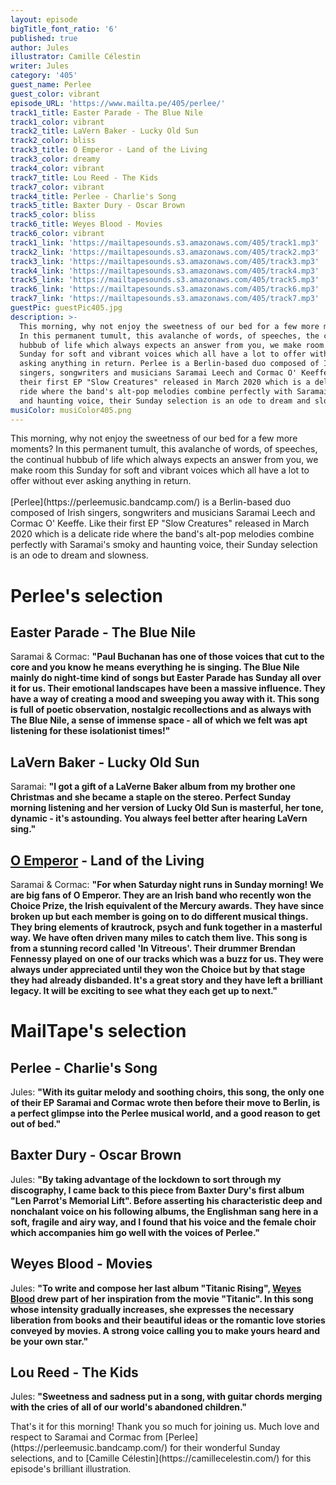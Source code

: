 ```yaml
---
layout: episode
bigTitle_font_ratio: '6'
published: true
author: Jules
illustrator: Camille Célestin
writer: Jules
category: '405'
guest_name: Perlee
guest_color: vibrant
episode_URL: 'https://www.mailta.pe/405/perlee/'
track1_title: Easter Parade - The Blue Nile
track1_color: vibrant
track2_title: LaVern Baker - Lucky Old Sun
track2_color: bliss
track3_title: O Emperor - Land of the Living
track3_color: dreamy
track4_color: vibrant
track7_title: Lou Reed - The Kids
track7_color: vibrant
track4_title: Perlee - Charlie's Song
track5_title: Baxter Dury - Oscar Brown
track5_color: bliss
track6_title: Weyes Blood - Movies
track6_color: vibrant
track1_link: 'https://mailtapesounds.s3.amazonaws.com/405/track1.mp3'
track2_link: 'https://mailtapesounds.s3.amazonaws.com/405/track2.mp3'
track3_link: 'https://mailtapesounds.s3.amazonaws.com/405/track3.mp3'
track4_link: 'https://mailtapesounds.s3.amazonaws.com/405/track4.mp3'
track5_link: 'https://mailtapesounds.s3.amazonaws.com/405/track5.mp3'
track6_link: 'https://mailtapesounds.s3.amazonaws.com/405/track6.mp3'
track7_link: 'https://mailtapesounds.s3.amazonaws.com/405/track7.mp3'
guestPic: guestPic405.jpg
description: >-
  This morning, why not enjoy the sweetness of our bed for a few more moments?
  In this permanent tumult, this avalanche of words, of speeches, the continual
  hubbub of life which always expects an answer from you, we make room this
  Sunday for soft and vibrant voices which all have a lot to offer without ever
  asking anything in return. Perlee is a Berlin-based duo composed of Irish
  singers, songwriters and musicians Saramai Leech and Cormac O' Keeffe. Like
  their first EP "Slow Creatures" released in March 2020 which is a delicate
  ride where the band's alt-pop melodies combine perfectly with Saramai's smoky
  and haunting voice, their Sunday selection is an ode to dream and slowness.
musiColor: musiColor405.png
---
```

<p id="introduction"> This morning, why not enjoy the sweetness of our bed for a few more moments? In this permanent tumult, this avalanche of words, of speeches, the continual hubbub of life which always expects an answer from you, we make room this Sunday for soft and vibrant voices which all have a lot to offer without ever asking anything in return.
<br><br>
[Perlee](https://perleemusic.bandcamp.com/) is a Berlin-based duo composed of Irish singers, songwriters and musicians Saramai Leech and Cormac O' Keeffe. Like their first EP "Slow Creatures" released in March 2020 which is a delicate ride where the band's alt-pop melodies combine perfectly with Saramai's smoky and haunting voice, their Sunday selection is an ode to dream and slowness.
</p>


# Perlee's selection

## Easter Parade - The Blue Nile
Saramai & Cormac: **"**Paul Buchanan has one of those voices that cut to the core and you know he means everything he is singing. The Blue Nile mainly do night-time kind of songs but Easter Parade has Sunday all over it for us. Their emotional landscapes have been a massive influence. They have a way of creating a mood and sweeping you away with it. This song is full of poetic observation, nostalgic recollections and as always with The Blue Nile, a sense of immense space - all of which we felt was apt listening for these isolationist times!**"**

## LaVern Baker - Lucky Old Sun
Saramai: **"**I got a gift of a LaVerne Baker album from my brother one Christmas and she became a staple on the stereo. Perfect Sunday morning listening and her version of Lucky Old Sun is masterful, her tone, dynamic - it's astounding. You always feel better after hearing LaVern sing.**"**

## [O Emperor](https://oemperor.bandcamp.com/) - Land of the Living
Saramai & Cormac: **"**For when Saturday night runs in Sunday morning! We are big fans of O Emperor. They are an Irish band who recently won the Choice Prize, the Irish equivalent of the Mercury awards. They have since broken up but each member is going on to do different musical things. They bring elements of krautrock, psych and funk together in a masterful way. We have often driven many miles to catch them live. This song is from a stunning record called 'In Vitreous'. Their drummer Brendan Fennessy played on one of our tracks which was a buzz for us. They were always under appreciated until they won the Choice but by that stage they had already disbanded. It's a great story and they have left a brilliant legacy. It will be exciting to see what they each get up to next.**"**


# MailTape's selection

## Perlee - Charlie's Song
Jules: **"**With its guitar melody and soothing choirs, this song, the only one of their EP Saramai and Cormac wrote then before their move to Berlin, is a perfect glimpse into the Perlee musical world, and a good reason to get out of bed.**"**

## Baxter Dury - Oscar Brown
Jules: **"**By taking advantage of the lockdown to sort through my discography, I came back to this piece from Baxter Dury's first album "Len Parrot's Memorial Lift". Before asserting his characteristic deep and nonchalant voice on his following albums, the Englishman sang here in a soft, fragile and airy way, and I found that his voice and the female choir which accompanies him go well with the voices of Perlee.**"**

## Weyes Blood - Movies
Jules: **"**To write and compose her last album "Titanic Rising", [Weyes Blood](https://weyesblood.bandcamp.com/) drew part of her inspiration from the movie "Titanic". In this song whose intensity gradually increases, she expresses the necessary liberation from books and their beautiful ideas or the romantic love stories conveyed by movies. A strong voice calling you to make yours heard and be your own star.**"**

## Lou Reed - The Kids
Jules: **"**Sweetness and sadness put in a song, with guitar chords merging with the cries of all of our world's abandoned children.**"**


<p id="outroduction">That's it for this morning! Thank you so much for joining us. Much love and respect to Saramai and Cormac from [Perlee](https://perleemusic.bandcamp.com/) for their wonderful Sunday selections, and to [Camille Célestin](https://camillecelestin.com/) for this episode's brilliant illustration.</p>
